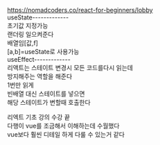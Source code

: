 https://nomadcoders.co/react-for-beginners/lobby  
useState-------------  
초기값 지정가능  
랜더링 일으켜준다  
배열임[값,f]  
[a,b]=useState로 사용가능  
useEffect-------------  
리액트는 스테이트 변경시 모든 코드를다시 읽는데  
방지해주는 역할을 해준다  
1번만 읽게  
빈배열 대신 스테이트를 넣으면  
해당 스테이트가 변할때 호출한다  

리엑트 기초 강의 수강 끝  
다행이 vue를 조금해서 이해하는데 수월했다  
vue보다 훨씬 디테일 하게 다룰 수 있는거 같다  